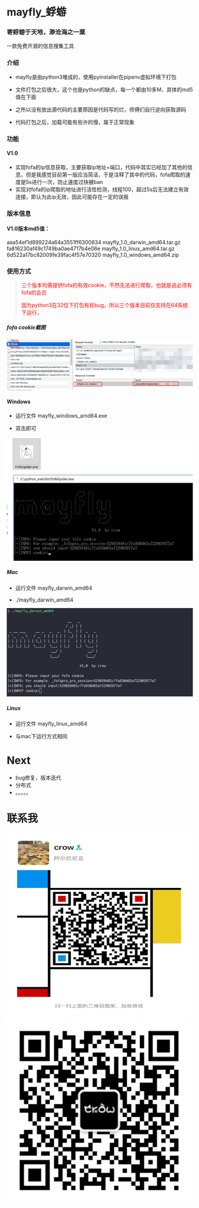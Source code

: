 # mayfly_蜉蝣

### 寄蜉蝣于天地，渺沧海之一粟

一款免费开源的信息搜集工具

### 介绍

- mayfly是由python3堆成的，使用pyinstaller在pipenv虚拟环境下打包

- 文件打包之后很大，这个也是python的缺点，每一个都由10多M，具体的md5值在下面

- 之所以没有放出源代码的主要原因是代码写的烂，师傅们自行逆向获取源码

- 代码打包之后，加载可能有些许的慢，属于正常现象

### 功能

#### V1.0 

- 实现fofa的ip信息获取，主要获取ip地址+端口，代码中其实已经加了其他的信息，但是我感觉目前第一版应当简洁，于是注释了其中的代码，fofa爬取的速度是5s进行一次，防止速度过快被ban
- 实现对fofa的ip爬取的地址进行活性检测，线程100，超过5s后无法建立有效连接，即认为此ip无效，因此可能存在一定的误报

### 版本信息

#### V1.0版本md5值：

aaa54ef1d899224a64a3551ff6300834  mayfly_1.0_darwin_amd64.tar.gz
fa816230af49c1749ba0ae4717b4e06e  mayfly_1.0_linux_amd64.tar.gz
6d522a17bc82009fe39fac4f57e70320  mayfly_1.0_windows_amd64.zip

### 使用方式

> <font color='red'>三个版本均需提供fofa的有效cookie，不然无法进行爬取，也就是说必须有fofa的会员</font>
>
> <font color='red'>因为python3在32位下打包有些bug，所以三个版本目前仅支持在64系统下运行，</font>

##### fofa cookie截图

<img src='pictures/fofa_session.png'>



#### Windows

- 运行文件 mayfly_windows_amd64.exe

- 双击即可

<img src='pictures/windows.png'>

##### Mac

- 运行文件 mayfly_darwin_amd64

- ./mayfly_darwin_amd64

<img src='pictures/mac.png'>

##### Linux

- 运行文件 mayfly_linux_amd64

- 与mac下运行方式相同

# Next

- bug修复，版本迭代
- 分布式
- 。。。。。

# 联系我

<img src='pictures/Wetchat.jpeg' width=500 height=500>

<img src='pictures/gzh.jpg' width=500 height=500>